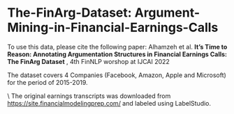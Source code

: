 # The-FinArg-Dataset: Argument-Mining-in-Financial-Earnings-Calls


To use this data, please cite the following paper: 
Alhamzeh et al. **It’s Time to Reason: Annotating Argumentation Structures in Financial Earnings
Calls: The FinArg Dataset** , 4th FinNLP worshop at IJCAI 2022

The dataset covers 4 Companies (Facebook, Amazon, Apple and Microsoft) for the period of 2015-2019. 

\\ The original earnings transcripts was downloaded from https://site.financialmodelingprep.com/ and labeled using LabelStudio. 
